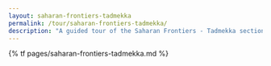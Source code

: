 ```yaml
---
layout: saharan-frontiers-tadmekka
permalink: /tour/saharan-frontiers-tadmekka/
description: "A guided tour of the Saharan Frontiers - Tadmekka section of Northwestern University's Block Museum exhibition of Caravans of Gold."
---
```

{% tf pages/saharan-frontiers-tadmekka.md %}